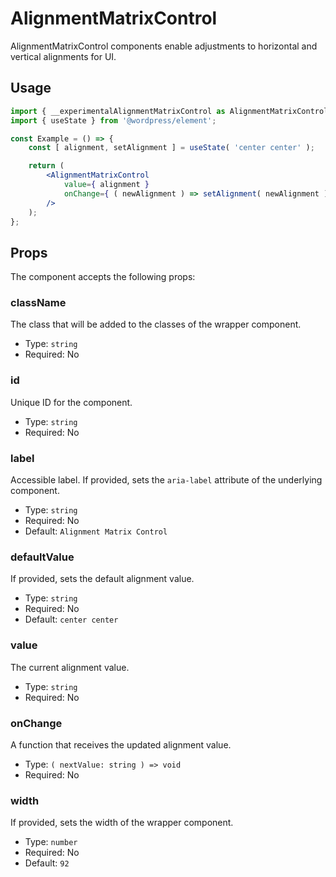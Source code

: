 # AlignmentMatrixControl

AlignmentMatrixControl components enable adjustments to horizontal and vertical alignments for UI.

## Usage

```jsx
import { __experimentalAlignmentMatrixControl as AlignmentMatrixControl } from '@wordpress/components';
import { useState } from '@wordpress/element';

const Example = () => {
	const [ alignment, setAlignment ] = useState( 'center center' );

	return (
		<AlignmentMatrixControl
			value={ alignment }
			onChange={ ( newAlignment ) => setAlignment( newAlignment ) }
		/>
	);
};
```

## Props

The component accepts the following props:

### className

The class that will be added to the classes of the wrapper <Composite/> component.

-   Type: `string`
-   Required: No

### id

Unique ID for the component.

-  Type: `string`
-  Required: No

### label

Accessible label. If provided, sets the `aria-label` attribute of the underlying <Composite/> component.

-   Type: `string`
-   Required: No
-   Default: `Alignment Matrix Control`

### defaultValue

If provided, sets the default alignment value.

- Type: `string`
- Required: No
- Default: `center center`

### value

The current alignment value.
- Type: `string`
- Required: No

### onChange

A function that receives the updated alignment value.

-   Type: `( nextValue: string ) => void`
-   Required: No

### width

If provided, sets the width of the wrapper <Composite/> component.

 - Type: `number`
 - Required: No
 - Default: `92`
